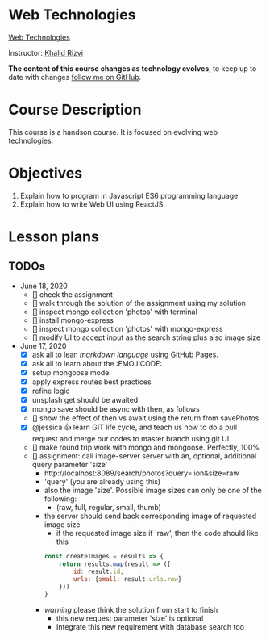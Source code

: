 # Web Technologies
[Web Technologies](https://github.com/krizvi/lessons)

Instructor: [Khalid Rizvi](https://github.com/krizvi)

**The content of this course changes as technology evolves**, to keep up to date with changes [follow me on GitHub](https://github.com/krizvi).

# Course Description

This course is a handson course. It is focused on evolving web technologies. 

# Objectives

1. Explain how to program in Javascript ES6 programming language
2. Explain how to write Web UI using ReactJS

# Lesson plans

## TODOs
- June 18, 2020
    - [] check the assignment
    - [] walk through the solution of the assignment using my solution
    - [] inspect mongo collection 'photos' with terminal
    - [] install mongo-express
    - [] inspect mongo collection 'photos' with mongo-express
    - [] modify UI to accept input as the search string plus also image size
- June 17, 2020
    - [x] ask all to lean _markdown language_ using [GitHub Pages](https://help.github.com/en/github/writing-on-github/basic-writing-and-formatting-syntax).
    - [x] ask all to learn about the :EMOJICODE:
    - [X] setup mongoose model
    - [X] apply express routes best practices
    - [x] refine logic
    - [x] unsplash get should be awaited
    - [x] mongo save should be async with then, as follows
    - [] show the effect of then vs await using the return from savePhotos
    - [x] @jessica :+1: learn GIT life cycle, and teach us how to do a pull request and merge our codes to master branch using git UI
    - [] make round trip work with mongo and mongoose. Perfectly, 100%
    - [] assignment: call image-server server with an, optional, additional query parameter 'size'
        - http://localhost:8089/search/photos?query=lion&size=raw 
        - 'query' (you are already using this)
        - also the image 'size'. Possible image sizes can only be one of the following:
            - (raw, full, regular, small, thumb)
        - the server should send back corresponding image of requested image size
            - if the requested image size if 'raw', then the code should like this 
            ```javascript
            const createImages = results => {
                return results.map(result => ({
                    id: result.id,
                    urls: {small: result.urls.raw}
                }))
            }
            ```
        - _warning_ please think the solution from start to finish
            - this new request parameter 'size' is optional
            - Integrate this new requirement with database search too
